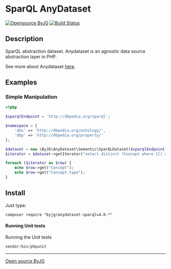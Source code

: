 # SparQL AnyDataset

[![Opensource ByJG](https://img.shields.io/badge/opensource-byjg.com-brightgreen.svg)](http://opensource.byjg.com)
[![Build Status](https://travis-ci.org/byjg/anydataset-sparql.svg?branch=master)](https://travis-ci.org/byjg/anydataset-sparql)

## Description

SparQL abstraction dataset. Anydataset is an agnostic data source abstraction layer in PHP. 

See more about Anydataset [here](https://github.com/byjg/anydataset).

## Examples

### Simple Manipulation

```php
<?php

$sparqlEndpoint = 'http://dbpedia.org/sparql';

$namespace = [
    'dbo' => 'http://dbpedia.org/ontology/',
    'dbp' => 'http://dbpedia.org/property/'
];

$dataset = new \ByJG\AnyDataset\Semantic\SparQLDataset($sparqlEndpoint, $namespace);
$iterator = $dataset->getIterator("select distinct ?Concept where {[] a ?Concept} LIMIT 5");

foreach ($iterator as $row) {
    echo $row->get("Concept");
    echo $row->get("Concept.type");
}
```

## Install

Just type: 

```
composer require "byjg/anydataset-sparql=4.0.*"
```

#### Running Unit tests

Running the Unit tests

```php
vendor/bin/phpunit
```

----
[Open source ByJG](http://opensource.byjg.com)
